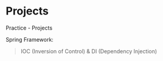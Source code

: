 # Projects
Practice -  Projects

Spring Framework:
> IOC (Inversion of Control) & DI (Dependency Injection)
